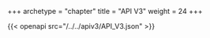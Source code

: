 +++
archetype = "chapter"
title = "API V3"
weight = 24
+++

{{< openapi src="/../../apiv3/API_V3.json" >}}